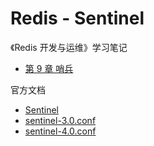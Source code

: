 # Redis - Sentinel

《Redis 开发与运维》学习笔记

- [第 9 章 哨兵](https://gitee.com/mrhuangyuhui/notes/blob/master/books/redis/redis-devops/ch09.md)

官方文档

- [Sentinel](https://redis.io/topics/sentinel)
- [sentinel-3.0.conf](https://github.com/antirez/redis/blob/3.0/sentinel.conf)
- [sentinel-4.0.conf](https://github.com/antirez/redis/blob/4.0/sentinel.conf)